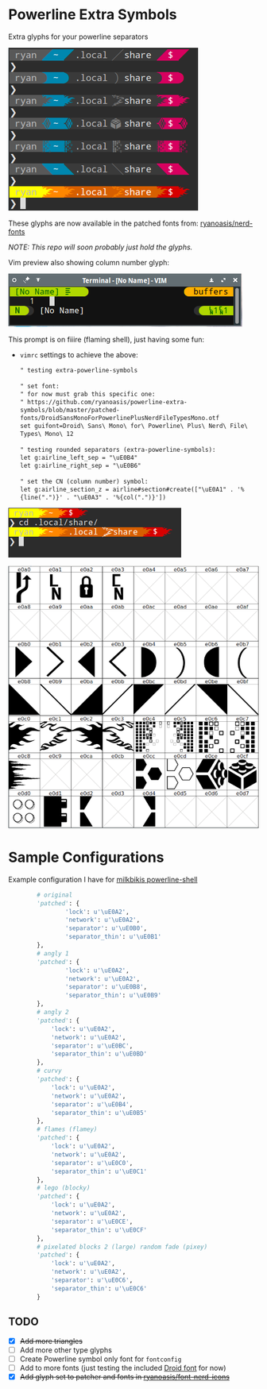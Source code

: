 # Powerline Extra Symbols

Extra glyphs for your powerline separators

![preview](preview.png)

These glyphs are now available in the patched fonts from: [ryanoasis/nerd-fonts](https://github.com/ryanoasis/nerd-fonts)

_NOTE: This repo will soon probably just hold the glyphs._

Vim preview also showing column number glyph:

![preview](preview-3.png)

This prompt is on fiiire (flaming shell), just having some fun:

* `vimrc` settings to achieve the above:
  ```vim
  " testing extra-powerline-symbols

  " set font:
  " for now must grab this specific one:
  " https://github.com/ryanoasis/powerline-extra-symbols/blob/master/patched-fonts/DroidSansMonoForPowerlinePlusNerdFileTypesMono.otf
  set guifont=Droid\ Sans\ Mono\ for\ Powerline\ Plus\ Nerd\ File\ Types\ Mono\ 12

  " testing rounded separators (extra-powerline-symbols):
  let g:airline_left_sep = "\uE0B4"
  let g:airline_right_sep = "\uE0B6"

  " set the CN (column number) symbol:
  let g:airline_section_z = airline#section#create(["\uE0A1" . '%{line(".")}' . "\uE0A3" . '%{col(".")}'])
  ```

![preview](preview-4.png)

![font forge](fontforge.png)

# Sample Configurations

Example configuration I have for [milkbikis powerline-shell](https://github.com/milkbikis/powerline-shell)

```py
        # original
        'patched': {
                'lock': u'\uE0A2',
                'network': u'\uE0A2',
                'separator': u'\uE0B0',
                'separator_thin': u'\uE0B1'
        },
        # angly 1
        'patched': {
                'lock': u'\uE0A2',
                'network': u'\uE0A2',
                'separator': u'\uE0B8',
                'separator_thin': u'\uE0B9'
        },
        # angly 2
        'patched': {
        	'lock': u'\uE0A2',
        	'network': u'\uE0A2',
        	'separator': u'\uE0BC',
        	'separator_thin': u'\uE0BD'
        },
        # curvy
        'patched': {
        	'lock': u'\uE0A2',
        	'network': u'\uE0A2',
        	'separator': u'\uE0B4',
        	'separator_thin': u'\uE0B5'
        },
        # flames (flamey)
        'patched': {
        	'lock': u'\uE0A2',
        	'network': u'\uE0A2',
        	'separator': u'\uE0C0',
        	'separator_thin': u'\uE0C1'
        },
        # lego (blocky)
        'patched': {
        	'lock': u'\uE0A2',
        	'network': u'\uE0A2',
        	'separator': u'\uE0CE',
        	'separator_thin': u'\uE0CF'
        },
        # pixelated blocks 2 (large) random fade (pixey)
        'patched': {
        	'lock': u'\uE0A2',
        	'network': u'\uE0A2',
        	'separator': u'\uE0C6',
        	'separator_thin': u'\uE0C6'
        }
```

## TODO

* [X] ~~Add more triangles~~
* [ ] Add more other type glyphs
* [ ] Create Powerline symbol only font for `fontconfig`
* [ ] Add to more fonts (just testing the included [Droid font](/patched-fonts) for now)
* [X] ~~Add glyph set to patcher and fonts in [ryanoasis/font-nerd-icons](https://github.com/ryanoasis/font-nerd-icons)~~
